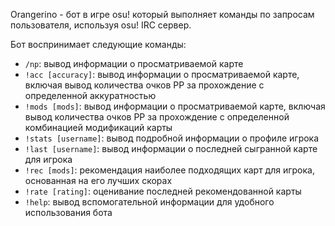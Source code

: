 Orangerino - бот в игре osu! который выполняет команды по запросам пользователя, используя osu! IRC сервер.

Бот воспринимает следующие команды:


* `/np`: вывод информации о просматриваемой карте
* `!acc [accuracy]`: вывод информации о просматриваемой карте, включая вывод количества очков PP за прохождение с определенной аккуратностью
* `!mods [mods]`: вывод информации о просматриваемой карте, включая вывод количества очков PP за прохождение с определенной комбинацией модификаций карты
* `!stats [username]`: вывод подробной информации о профиле игрока
* `!last [username]`: вывод информации о последней сыгранной карте для игрока
* `!rec [mods]`: рекомендация наиболее подходящих карт для игрока, основанная на его лучших скорах
* `!rate [rating]`: оценивание последней рекомендованной карты
* `!help`: вывод вспомогательной информации для удобного использования бота
